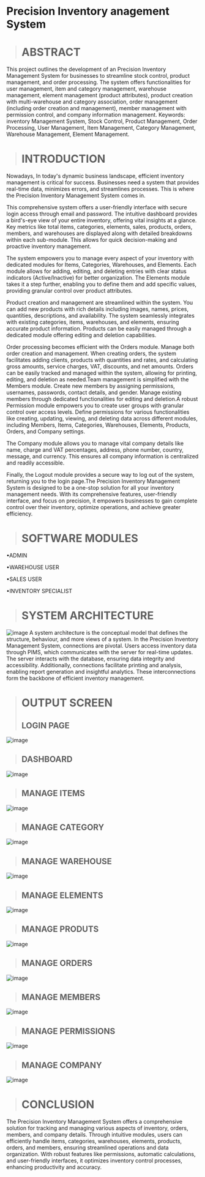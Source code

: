 # Precision Inventory anagement System

># ABSTRACT
This project outlines the development of an Precision Inventory Management System for businesses to streamline stock control, product management, and order processing. The system offers functionalities for user management, item and category management, warehouse management, element management (product attributes), product creation with multi-warehouse and category association, order management (including order creation and management), member management with permission control, and company information management.
Keywords: inventory Management System, Stock Control, Product Management, Order Processing, User Management, Item Management, Category Management, Warehouse Management, Element Management.
># INTRODUCTION
Nowadays, In today's dynamic business landscape, efficient inventory management is critical for success. Businesses need a system that provides real-time data, minimizes errors, and streamlines processes. This is where the Precision Inventory Management System comes in.

This comprehensive system offers a user-friendly interface with secure login access through email and password. The intuitive dashboard provides a bird's-eye view of your entire inventory, offering vital insights at a glance. Key metrics like total items, categories, elements, sales, products, orders, members, and warehouses are displayed along with detailed breakdowns within each sub-module. This allows for quick decision-making and proactive inventory management.

The system empowers you to manage every aspect of your inventory with dedicated modules for Items, Categories, Warehouses, and Elements. Each module allows for adding, editing, and deleting entries with clear status indicators (Active/Inactive) for better organization. The Elements module takes it a step further, enabling you to define them and add specific values, providing granular control over product attributes.

Product creation and management are streamlined within the system. You can add new products with rich details including images, names, prices, quantities, descriptions, and availability. The system seamlessly integrates with existing categories, items, warehouses, and elements, ensuring accurate product information. Products can be easily managed through a dedicated module offering editing and deletion capabilities.

Order processing becomes efficient with the Orders module. Manage both order creation and management. When creating orders, the system facilitates adding clients, products with quantities and rates, and calculating gross amounts, service charges, VAT, discounts, and net amounts. Orders can be easily tracked and managed within the system, allowing for printing, editing, and deletion as needed.Team management is simplified with the Members module. Create new members by assigning permissions, usernames, passwords, contact details, and gender. Manage existing members through dedicated functionalities for editing and deletion.A robust Permission module empowers you to create user groups with granular control over access levels. Define permissions for various functionalities like creating, updating, viewing, and deleting data across different modules, including Members, Items, Categories, Warehouses, Elements, Products, Orders, and Company settings.

The Company module allows you to manage vital company details like name, charge and VAT percentages, address, phone number, country, message, and currency. This ensures all company information is centralized and readily accessible.

Finally, the Logout module provides a secure way to log out of the system, returning you to the login page.The Precision Inventory Management System is designed to be a one-stop solution for all your inventory management needs. With its comprehensive features, user-friendly interface, and focus on precision, it empowers businesses to gain complete control over their inventory, optimize operations, and achieve greater efficiency.
># SOFTWARE MODULES
•ADMIN

•WAREHOUSE USER

•SALES USER

•INVENTORY SPECIALIST
># SYSTEM ARCHITECTURE
![image](https://github.com/user-attachments/assets/3f25aa31-fa53-4981-a1cf-debc918a7120)
A system architecture is the conceptual model that defines the structure, behaviour, and more views of a system. In the Precision Inventory Management System, connections are pivotal. Users access inventory data through PIMS, which communicates with the server for real-time updates. The server interacts with the database, ensuring data integrity and accessibility. Additionally, connections facilitate printing and analysis, enabling report generation and insightful analytics. These interconnections form the backbone of efficient inventory management.
># OUTPUT SCREEN
>## LOGIN PAGE
![image](https://github.com/user-attachments/assets/4f722fba-15e1-49d5-adca-1a00081f1cc9)
>## DASHBOARD
![image](https://github.com/user-attachments/assets/c4ace413-6924-4561-938c-4b50c7bf5774)
>## MANAGE ITEMS
![image](https://github.com/user-attachments/assets/db04fcc9-c5b7-441c-be86-448bab86e0e8)
>## MANAGE CATEGORY
![image](https://github.com/user-attachments/assets/5e8e5ffc-23e7-4d42-9a71-023d2f741a23)
>## MANAGE WAREHOUSE
![image](https://github.com/user-attachments/assets/46b8fe66-97e2-4ba2-9f14-e3177fa3bbd8)
>## MANAGE ELEMENTS
![image](https://github.com/user-attachments/assets/b8d70061-f0e0-439e-a311-40ded0f7bc9e)
>## MANAGE PRODUTS
![image](https://github.com/user-attachments/assets/1f3a3a5f-fd58-41ca-b927-00ce022d210f)
>## MANAGE ORDERS
![image](https://github.com/user-attachments/assets/df761bdc-212e-4348-8c05-a0b365386234)
>## MANAGE MEMBERS
![image](https://github.com/user-attachments/assets/575eced6-4823-4910-b8e3-f3373063f0b9)
>## MANAGE PERMISSIONS
![image](https://github.com/user-attachments/assets/abb85a9b-35f5-47b3-b975-e3899abe1ed7)
>## MANAGE COMPANY
![image](https://github.com/user-attachments/assets/a4e88a62-7e4f-4913-9c31-6b189e5a8ac8)
># CONCLUSION
The Precision Inventory Management System offers a comprehensive solution for tracking and managing various aspects of inventory, orders, members, and company details. Through intuitive modules, users can efficiently handle items, categories, warehouses, elements, products, orders, and members, ensuring streamlined operations and data organization. With robust features like permissions, automatic calculations, and user-friendly interfaces, it optimizes inventory control processes, enhancing productivity and accuracy.



